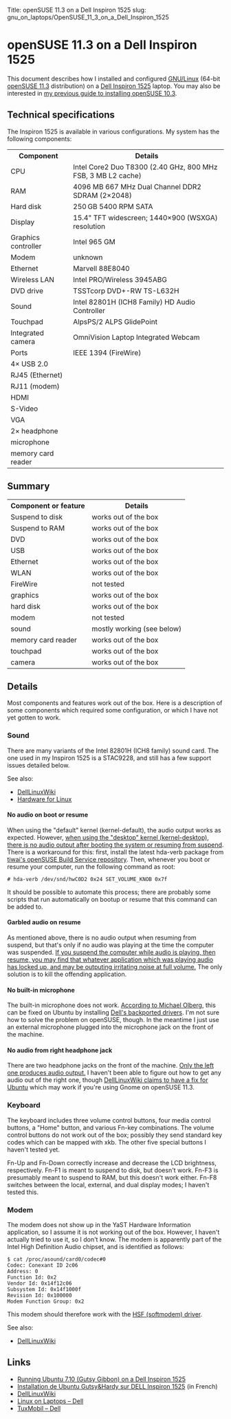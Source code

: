Title: openSUSE 11.3 on a Dell Inspiron 1525
slug: gnu_on_laptops/OpenSUSE_11_3_on_a_Dell_Inspiron_1525

# openSUSE 11.3 on a Dell Inspiron 1525

This document describes how I installed and configured
[GNU/Linux](https://www.gnu.org/gnu/linux-and-gnu.html) (64-bit [openSUSE
11.3](http://www.opensuse.org/) distribution) on a [Dell Inspiron
1525](http://support.dell.com/support/edocs/systems/ins1525/en/index.htm)
laptop. You may also be interested in [my previous guide to installing
openSUSE 10.3](/OpenSUSE_10.3_on_a_Dell_Inspiron_1525).

Technical specifications
------------------------

The Inspiron 1525 is available in various configurations. My system has
the following components:

<table>
<tr><th>Component           </th><th>Details</th></tr>
<tr><td>CPU                 </td><td>Intel Core2 Duo T8300 (2.40 GHz, 800 MHz FSB, 3 MB L2 cache)</td></tr>
<tr><td>RAM                 </td><td>4096 MB 667 MHz Dual Channel DDR2 SDRAM (2×2048)</td></tr>
<tr><td>Hard disk           </td><td>250 GB 5400 RPM SATA</td></tr>
<tr><td>Display             </td><td>15.4" TFT widescreen; 1440×900 (WSXGA) resolution</td></tr>
<tr><td>Graphics controller </td><td>Intel 965 GM</td></tr>
<tr><td>Modem               </td><td>unknown</td></tr>
<tr><td>Ethernet            </td><td>Marvell 88E8040</td></tr>
<tr><td>Wireless LAN        </td><td>Intel PRO/Wireless 3945ABG</td></tr>
<tr><td>DVD drive           </td><td>TSSTcorp DVD+-RW TS-L632H</td></tr>
<tr><td>Sound               </td><td>Intel 82801H (ICH8 Family) HD Audio Controller</td></tr>
<tr><td>Touchpad            </td><td>AlpsPS/2 ALPS GlidePoint</td></tr>
<tr><td>Integrated camera   </td><td>OmniVision Laptop Integrated Webcam</td></tr>
<tr><td>Ports               </td><td>IEEE 1394 (FireWire)</td></tr>
<tr><td>  4× USB 2.0</td><td>&nbsp;</td></tr>
<tr><td>  RJ45 (Ethernet)</td><td>&nbsp;</td></tr>
<tr><td>  RJ11 (modem)</td><td>&nbsp;</td></tr>
<tr><td>  HDMI</td><td>&nbsp;</td></tr>
<tr><td>  S-Video</td><td>&nbsp;</td></tr>
<tr><td>  VGA</td><td>&nbsp;</td></tr>
<tr><td>  2× headphone</td><td>&nbsp;</td></tr>
<tr><td>  microphone</td><td>&nbsp;</td></tr>
<tr><td>  memory card reader</td><td>&nbsp;</td></tr>
</table>

Summary
-------

<table>
<tr><th>Component or feature</th><th>Details</th></tr>
<tr><td>Suspend to disk      </td><td>works out of the box</td></tr>
<tr><td>Suspend to RAM       </td><td>works out of the box</td></tr>
<tr><td>DVD                  </td><td>works out of the box</td></tr>
<tr><td>USB                  </td><td>works out of the box</td></tr>
<tr><td>Ethernet             </td><td>works out of the box</td></tr>
<tr><td>WLAN                 </td><td>works out of the box</td></tr>
<tr><td>FireWire             </td><td>not tested</td></tr>
<tr><td>graphics             </td><td>works out of the box</td></tr>
<tr><td>hard disk            </td><td>works out of the box</td></tr>
<tr><td>modem                </td><td>not tested</td></tr>
<tr><td>sound                </td><td>mostly working (see below)</td></tr>
<tr><td>memory card reader   </td><td>works out of the box</td></tr>
<tr><td>touchpad             </td><td>works out of the box</td></tr>
<tr><td>camera               </td><td>works out of the box</td></tr>
</table>

Details
-------

Most components and features work out of the box. Here is a description
of some components which required some configuration, or which I have
not yet gotten to work.

### Sound

There are many variants of the Intel 82801H (ICH8 family) sound card.
The one used in my Inspiron 1525 is a STAC9228, and still has a few
support issues detailed below.

See also:

-   [DellLinuxWiki](http://linux.dell.com/wiki/index.php/Tech/Audio)
-   [Hardware for Linux](http://hardware4linux.info/component/21335/)

#### No audio on boot or resume

When using the "default" kernel (kernel-default), the audio output works
as expected. However, [when using the "desktop" kernel (kernel-desktop),
there is no audio output after booting the system or resuming from
suspend](http://bugzilla.novell.com/show_bug.cgi?id=558979). There is a
workaround for this: first, install the latest hda-verb package from
[tiwai's openSUSE Build Service
repository](http://download.opensuse.org/repositories/home:/tiwai/openSUSE_11.3/x86_64/).
Then, whenever you boot or resume your computer, run the following
command as root:

`# hda-verb /dev/snd/hwC0D2 0x24 SET_VOLUME_KNOB 0x7f`

It should be possible to automate this process; there are probably some
scripts that run automatically on bootup or resume that this command can
be added to.

#### Garbled audio on resume

As mentioned above, there is no audio output when resuming from suspend,
but that's only if no audio was playing at the time the computer was
suspended. [If you suspend the computer while audio is playing, then
resume, you may find that whatever application which was playing audio
has locked up, and may be outputing irritating noise at full
volume.](https://bugzilla.novell.com/show_bug.cgi?id=633484) The only
solution is to kill the offending application.

#### No built-in microphone

The built-in microphone does not work. [According to Michael
Olberg](http://nain.oso.chalmers.se/index.php?q=node/21), this can be
fixed on Ubuntu by installing [Dell's backported
drivers](http://linux.dell.com/files/ubuntu/). I'm not sure how to solve
the problem on openSUSE, though. In the meantime I just use an external
microphone plugged into the microphone jack on the front of the machine.

#### No audio from right headphone jack

There are two headphone jacks on the front of the machine. [Only the
left one produces audio
output.](http://www.google.co.uk/search?sourceid=mozclient&ie=utf-8&oe=utf-8&q=82801h+%22second+headphone%22)
I haven't been able to figure out how to get any audio out of the right
one, though [DellLinuxWiki claims to have a fix for
Ubuntu](http://linux.dell.com/wiki/index.php/Ubuntu_7.10/Issues/Second_Headphone_Jack_Does_Not_Work)
which may work if you're using Gnome on openSUSE 11.3.

### Keyboard

The keyboard includes three volume control buttons, four media control
buttons, a "Home" button, and various Fn-key combinations. The volume
control buttons do not work out of the box; possibly they send standard
key codes which can be mapped with xkb. The other five special buttons I
haven't tested yet.

Fn-Up and Fn-Down correctly increase and decrease the LCD brightness,
respectively. Fn-F1 is meant to suspend to disk, but doesn't work. Fn-F3
is presumably meant to suspend to RAM, but this doesn't work either.
Fn-F8 switches between the local, external, and dual display modes; I
haven't tested this.

### Modem

The modem does not show up in the YaST Hardware Information application,
so I assume it is not working out of the box. However, I haven't
actually tried to use it, so I don't know. The modem is apparently part
of the Intel High Definition Audio chipset, and is identified as
follows:

```
$ cat /proc/asound/card0/codec#0
Codec: Conexant ID 2c06
Address: 0
Function Id: 0x2
Vendor Id: 0x14f12c06
Subsystem Id: 0x14f1000f
Revision Id: 0x100000
Modem Function Group: 0x2
```

This modem should therefore work with the [HSF (softmodem)
driver](http://www.linuxant.com/drivers/hsf/index.php).

See also:

-   [DellLinuxWiki](http://linux.dell.com/wiki/index.php/Tech/Modems)

Links
-----

-   [Running Ubuntu 7.10 (Gutsy Gibbon) on a Dell Inspiron
    1525](http://nain.oso.chalmers.se/index.php?q=node/21)
-   [Installation de Ubuntu Gutsy&Hardy sur DELL Inspiron
    1525](http://web.archive.org/web/20080516111228/http://blog.thelinuxfr.org/2008/02/13/installation-de-ubuntu-gutsy-sur-dell-inspiron-1525/)
    (in French)
-   [DellLinuxWiki](http://linux.dell.com/wiki/index.php/Main_Page)
-   [Linux on Laptops – Dell](http://www.linux-on-laptops.com/dell.html)
-   [TuxMobil – Dell](http://tuxmobil.org/dell.html)
